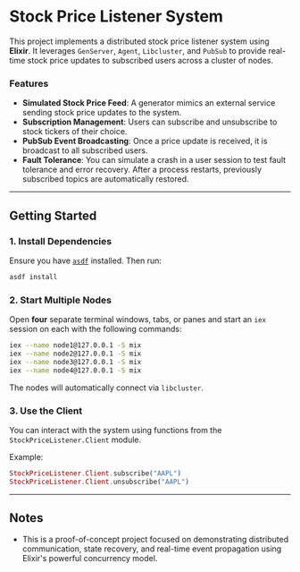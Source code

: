 # Stock Price Listener System

This project implements a distributed stock price listener system using **Elixir**. It leverages `GenServer`, `Agent`, `Libcluster`, and `PubSub` to provide real-time stock price updates to subscribed users across a cluster of nodes.

### Features

* **Simulated Stock Price Feed**: A generator mimics an external service sending stock price updates to the system.
* **Subscription Management**: Users can subscribe and unsubscribe to stock tickers of their choice.
* **PubSub Event Broadcasting**: Once a price update is received, it is broadcast to all subscribed users.
* **Fault Tolerance**: You can simulate a crash in a user session to test fault tolerance and error recovery. After a process restarts, previously subscribed topics are automatically restored.

---

## Getting Started

### 1. Install Dependencies

Ensure you have [`asdf`](https://asdf-vm.com/) installed. Then run:

```bash
asdf install
```

### 2. Start Multiple Nodes

Open **four** separate terminal windows, tabs, or panes and start an `iex` session on each with the following commands:

```bash
iex --name node1@127.0.0.1 -S mix
iex --name node2@127.0.0.1 -S mix
iex --name node3@127.0.0.1 -S mix
iex --name node4@127.0.0.1 -S mix
```

The nodes will automatically connect via `libcluster`.

### 3. Use the Client

You can interact with the system using functions from the `StockPriceListener.Client` module.

Example:

```elixir
StockPriceListener.Client.subscribe("AAPL")
StockPriceListener.Client.unsubscribe("AAPL")
```

---

## Notes

* This is a proof-of-concept project focused on demonstrating distributed communication, state recovery, and real-time event propagation using Elixir's powerful concurrency model.